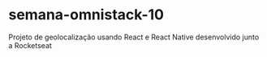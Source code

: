 # semana-omnistack-10
Projeto de geolocalização usando React e React Native desenvolvido junto a Rocketseat
